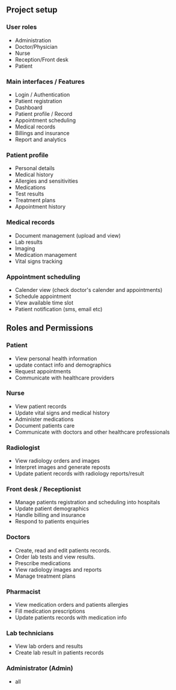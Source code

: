 ## Project setup
### User roles
- Administration
- Doctor/Physician
- Nurse
- Reception/Front desk
- Patient

### Main interfaces / Features
- Login / Authentication
- Patient registration
- Dashboard
- Patient profile / Record
- Appointment scheduling
- Medical records
- Billings and insurance
- Report and analytics


### Patient profile
- Personal details
- Medical history
- Allergies and sensitivities
- Medications
- Test results
- Treatment plans
- Appointment history

### Medical records
- Document management (upload and view)
- Lab results
- Imaging
- Medication management
- Vital signs tracking

### Appointment scheduling
- Calender view (check doctor's calender and appointments)
- Schedule appointment
- View available time slot
- Patient notification (sms, email etc)


## Roles and Permissions

### Patient

- View personal health information
- update contact info and demographics
- Request appointments
- Communicate with healthcare providers

### Nurse

- View patient records
- Update vital signs and medical history
- Administer medications
- Document patients care
- Communicate with doctors and other healthcare professionals

### Radiologist

- View radiology orders and images
- Interpret images and generate reposts
- Update patient records with radiology reports/result


### Front desk / Receptionist
- Manage patients registration and scheduling into hospitals
- Update patient demographics
- Handle billing and insurance
- Respond to patients enquiries

### Doctors
- Create, read and edit patients records.
- Order lab tests and view results.
- Prescribe medications
- View radiology images and reports
- Manage treatment plans


### Pharmacist
- View medication orders and patients allergies
- Fill medication prescriptions
- Update patients records with medication info

### Lab technicians
- View lab orders and results
- Create lab result in patients records

### Administrator (Admin)
- all